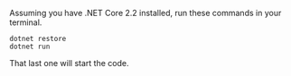 Assuming you have .NET Core 2.2 installed, run these commands in your terminal.

```
dotnet restore
dotnet run
```

That last one will start the code.